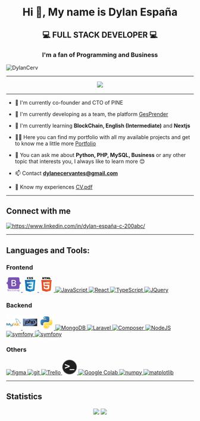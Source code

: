 
<h1 align="center">Hi 👋, My name is  Dylan España</h1>

<h2 align="center">💻 FULL STACK DEVELOPER 💻 </h2>

<h3 align="center">I'm a fan of Programming and Business</h3>

<p align="left"> <img src="https://komarev.com/ghpvc/? username=DylanCerv& label=Profile Views& color=007ec6& style=for-the-badge" alt="DylanCerv" /> </p>

---

<p align="center"> 
    <img src="https://www.aauniv.com/s/blog/wp-content/uploads/2022/03/lenguajes-de-programacion-1024x572.jpeg" />

<!--     <a href="https://github.com/ryo-ma/github-profile-trophy"><img src="https://github-profile-trophy.vercel.app/?username=DylanCerv&no-frame=true&column=6" alt="DylanCerv" /></a>  -->

</p>


---

- 🔭 I'm currently co-founder and CTO of PINE

- 🔭 I'm currently developing as a team, the platform [GesPrender](https://gesprender.com)

- 🌱 I'm currently learning **BlockChain, English (Intermediate)** and **Nextjs**

- 👨‍💻 Here you can find my portfolio with all my available projects and get to know me a little more [Portfolio](https://dylan-cerv.web.app/)

- 💬 You can ask me about **Python, PHP, MySQL, Business** or any other topic that interests you, I always like to learn more 😊

- 📫 Contact **dylanecervantes@gmail.com**

- 📄 Know my experiences [CV.pdf](https://dylan-cerv.web.app/PDFs/CV-(En)-(Dylan_Espana_Cervantes).pdf)

---

## Connect with me
<p align="left">
<a href="https://www.linkedin.com/in/dylan-españa-c-200abc/" target="blank"><img align="center" src="https://raw.githubusercontent.com/rahuldkjain/github-profile-readme-generator/master/src/images/icons/Social/linked-in-alt.svg" alt="https://www.linkedin.com/in/dylan-españa-c-200abc/" height="30" width="40" /></a>
</p>

---

## Languages and Tools:
### Frontend
<p align="left">
    <a href="https://getbootstrap.com" target="_blank" rel="noreferrer">
        <img src="https://raw.githubusercontent.com/devicons/devicon/master/icons/bootstrap/bootstrap-plain-wordmark.svg" alt="bootstrap" width="40"/>
    </a>
    <a href="https://www.w3schools.com/css/" target="_blank" rel="noreferrer">
        <img src="https://raw.githubusercontent.com/devicons/devicon/master/icons/css3/css3-original-wordmark.svg" alt="css3" width="40" height="40"/>
    </a>
    <a href="https://www.w3.org/html/" target="_blank" rel="noreferrer">
        <img src="https://raw.githubusercontent.com/devicons/devicon/master/icons/html5/html5-original-wordmark.svg" alt="html5" width="40" height="40"/>
    </a>
    <a href="https://www.javascript.com" target="_blank" rel="noreferrer">
        <img src="https://cdn.icon-icons.com/icons2/2108/PNG/512/javascript_icon_130900.png" alt="JavaScript" width="40" height="40"/>
    </a>
    <a href="https://reactjs.org" target="_blank" rel="noreferrer">
        <img src="https://cdn.icon-icons.com/icons2/2415/PNG/512/react_original_wordmark_logo_icon_146375.png" alt="React" width="40" height="40"/>
    </a>
    <a href="https://www.typescriptlang.org" target="_blank" rel="noreferrer">
        <img src="https://cdn.icon-icons.com/icons2/2415/PNG/512/typescript_plain_logo_icon_146316.png" alt="TypeScript" width="40" height="40"/>
    </a>
    <a href="https://jquery.com" target="_blank" rel="noreferrer">
        <img src="https://cdn.icon-icons.com/icons2/2415/PNG/512/jquery_original_wordmark_logo_icon_146447.png" alt="JQuery" width="40" height="40"/>
    </a>
</p>

### Backend
<p align="left">
    <a href="https://www.mysql.com/" target="_blank" rel="noreferrer">
        <img src="https://raw.githubusercontent.com/devicons/devicon/master/icons/mysql/mysql-original-wordmark.svg" alt="mysql" width="40" height="40"/>
    </a>
    <a href="https://www.php.net" target="_blank" rel="noreferrer">
        <img src="https://raw.githubusercontent.com/devicons/devicon/master/icons/php/php-original.svg" alt="php" width="40" height="40"/>
    </a>
    <a href="https://www.python.org" target="_blank" rel="noreferrer">
        <img src="https://raw.githubusercontent.com/devicons/devicon/master/icons/python/python-original.svg" alt="python" width="40" height="40"/>
    </a>
    <a href="https://www.mongodb.com/" target="_blank" rel="noreferrer">
        <img src="https://res.cloudinary.com/dnnjctymr/image/upload/v1666706365/portafolio/Skills/mongodb_compass_macos_bigsur_icon_189933_ago7gz.png" alt="MongoDB" width="40" height="40"/>
    </a>
    <a href="https://laravel.com" target="_blank" rel="noreferrer">
        <img src="https://laravel.com/img/logomark.min.svg" alt="Laravel" width="40" height="40"/>
    </a>
    <a href="https://getcomposer.org" target="_blank" rel="noreferrer">
        <img src="https://getcomposer.org/img/logo-composer-transparent.png" alt="Composer" width="40" height="40"/>
    </a>
    <a href="https://nodejs.org/en/" target="_blank" rel="noreferrer">
        <img src="https://res.cloudinary.com/dnnjctymr/image/upload/v1666706540/portafolio/Skills/nodejs-inner_y5lfm0.png" alt="NodeJS" width="40" height="40"/>
    </a>
    <a href="#" target="_blank" rel="noreferrer">
        <img src="https://res.cloudinary.com/dnnjctymr/image/upload/v1666706103/portafolio/Skills/symfony-logo-AA34C8FC16-seeklogo.com_b27bja.png" alt="symfony" width="40" height="40"/>
    </a>
    <a href="#" target="_blank" rel="noreferrer">
        <img src="https://res.cloudinary.com/dnnjctymr/image/upload/v1666705355/portafolio/Skills/postman_alt_macos_bigsur_icon_189814_ifpiof.png" alt="symfony" width="40" height="40"/>
    </a>
</p>

### Others
<p align="left">
    <a href="https://www.figma.com/" target="_blank" rel="noreferrer">
        <img src="https://www.vectorlogo.zone/logos/figma/figma-icon.svg" alt="figma" width="40" height="40"/>
    </a>
    <a href="https://git-scm.com/" target="_blank" rel="noreferrer">
        <img src="https://www.vectorlogo.zone/logos/git-scm/git-scm-icon.svg" alt="git" width="40" height="40"/>
    </a>
    <a href="https://trello.com" target="_blank" rel="noreferrer">
        <img src="https://cdn.icon-icons.com/icons2/836/PNG/512/Trello_icon-icons.com_66775.png" alt="Trello" width="40" height="40"/>
    </a>
    <a href="" target="_blank" rel="noreferrer">
        <img src="https://raw.githubusercontent.com/github/explore/80688e429a7d4ef2fca1e82350fe8e3517d3494d/topics/terminal/terminal.png" alt="cmd" width="40" height="40"/>
    </a>
    <a href="https://colab.research.google.com" target="_blank" rel="noreferrer">
        <img src="https://res.cloudinary.com/dnnjctymr/image/upload/v1665600255/portafolio/Skills/Google_Colab_qn2rfn.png" alt="Google Colab" width="40" height="40"/>
    </a>
    <a href="https://numpy.org/" target="_blank" rel="noreferrer">
        <img src="https://res.cloudinary.com/dnnjctymr/image/upload/v1665600268/portafolio/Skills/numpy_t8xhlq.png" alt="numpy" width="40" height="40"/>
    </a>
    <a href="https://matplotlib.org/" target="_blank" rel="noreferrer">
        <img src="https://res.cloudinary.com/dnnjctymr/image/upload/v1665600263/portafolio/Skills/matplotlib_m76vcq.png" alt="matplotlib" width="40" height="40"/>
    </a>
</p>

<!-- --- -->

<!-- ### Contribution Chart -->
<!-- [![Aryan Tripathi's github activity graph](https://activity-graph.herokuapp.com/graph?username=DylanCerv&theme=react-dark)](https://github.com/DylanCerv) -->

---

## Statistics
<!-- <p><img align="left" src="https://github-readme-stats.vercel.app/api?username=DylanCerv&show_icons=true&locale=en" alt="DylanCerv" /></p>
<p><img align="center" src="https://github-readme-stats.vercel.app/api/top-langs?username=DylanCerv&show_icons=true&locale=en&layout=compact" alt="DylanCerv" /></p>
<p>&nbsp;<img align="center" src="https://github-readme-streak-stats.herokuapp.com/?user=DylanCerv&" alt="DylanCerv" /></p> -->
<div align="center">
    <a href="https://github.com/anuraghazra/github-readme-stats"><img align="center" src="https://github-readme-stats.vercel.app/api?username=DylanCerv&show_icons=true&theme=nord&line_height=30&count_private=true&title_color=0891b2&text_color=ffffff&icon_color=0891b2&border_color=056278&bg_color=1c1917&include_all_commits=true&hide_border=false" width="480px" /></a>
    <a href="https://github.com/anuraghazra/github-readme-stats"><img align="center" src="https://github-readme-stats.vercel.app/api/top-langs/?username=DylanCerv&layout=compact&theme=nord&title_color=0891b2&text_color=ffffff&line_height=20&icon_color=0891b2&border_color=056278&bg_color=1c1917&hide_border=false" width="463px" /></a>
<div/>

<!-- ---

<div align="center">
    <a href="https://github.com/vn7n24fzkq/github-profile-summary-cards">
        <img align="center" src="https://raw.githubusercontent.com/DylanCerv/DylanCerv/master/profile-summary-card-output/nord_dark/1-repos-per-language.svg" width="270px" />
    </a>
    <a href="https://github.com/vn7n24fzkq/github-profile-summary-cards">
        <img align="center" src="https://raw.githubusercontent.com/DylanCerv/DylanCerv/master/profile-summary-card-output/nord_dark/2-most-commit-language.svg" width="270px" />
    </a>
    <a href="https://github.com/vn7n24fzkq/github-profile-summary-cards">
        <img align="center" src="https://raw.githubusercontent.com/DylanCerv/DylanCerv/master/profile-summary-card-output/nord_dark/4-productive-time.svg" width="270px" />
    </a>
</div> -->
